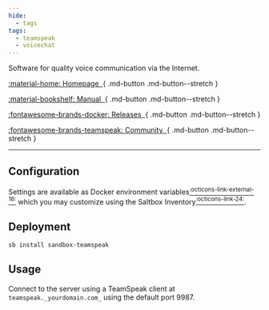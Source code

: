 ```yaml
---
hide:
  - tags
tags:
  - teamspeak
  - voicechat
---
```


Software for quality voice communication via the Internet.

<div class="grid sb-buttons" markdown data-search-exclude>

[:material-home: Homepage&nbsp;&nbsp;](https://teamspeak.com){ .md-button .md-button--stretch }

[:material-bookshelf: Manual&nbsp;&nbsp;](https://github.com/docker-library/docs/blob/master/teamspeak/README.md){ .md-button .md-button--stretch }

[:fontawesome-brands-docker: Releases&nbsp;&nbsp;](https://hub.docker.com/_/teamspeak/tags){ .md-button .md-button--stretch }

[:fontawesome-brands-teamspeak: Community&nbsp;&nbsp;](https://community.teamspeak.com){ .md-button .md-button--stretch }

</div>

---

## Configuration

Settings are available as Docker environment variables[<sup>:octicons-link-external-16:</sup>][envs] which you may customize using the Saltbox Inventory[<sup>:octicons-link-24:</sup>][inventory].

## Deployment

```shell
sb install sandbox-teamspeak
```

## Usage

Connect to the server using a TeamSpeak client at `teamspeak._yourdomain.com_` using the default port 9987.

[envs]: https://github.com/docker-library/docs/blob/master/teamspeak/README.md#environment-variables "Access project Docker environment variables reference"
[inventory]: ../../saltbox/inventory/index.md "Access Inventory user guide"